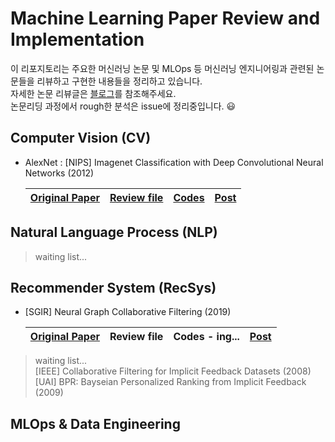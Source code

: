 # Machine Learning Paper Review and Implementation

이 리포지토리는 주요한 머신러닝 논문 및 MLOps 등 머신러닝 엔지니어링과 관련된 논문들을 리뷰하고 구현한 내용들을 정리하고 있습니다.  
자세한 논문 리뷰글은 [블로그](https://cow-coding.github.io/categories/paper-review/)를 참조해주세요.  
논문리딩 과정에서 rough한 분석은 issue에 정리중입니다. 😃

## Computer Vision (CV)

- AlexNet : [NIPS] Imagenet Classification with Deep Convolutional Neural Networks (2012)

  |[Original Paper](https://proceedings.neurips.cc/paper/2012/file/c399862d3b9d6b76c8436e924a68c45b-Paper.pdf) |[Review file](https://github.com/cow-coding/Machine-Learning-Paper-Review-and-Implementation/blob/main/presentation/AlexNet/AlexNet_presentation.pdf)| [Codes](https://github.com/cow-coding/Machine-Learning-Paper-Review-and-Implementation/tree/main/implementation_code/AlexNet/model.py)|[Post](https://cow-coding.github.io/posts/alexnet/)|
  |:---:|:---:|:---:|:---:|
  

## Natural Language Process (NLP)

> waiting list...  

## Recommender System (RecSys)

- [SGIR] Neural Graph Collaborative Filtering (2019)

  |[Original Paper](https://arxiv.org/abs/1905.08108) | Review file | Codes - ing...|[Post](https://cow-coding.github.io/posts/ngcf/)|
  |:---:|:---:|:---:|:---:|

> waiting list...  
> [IEEE] Collaborative Filtering for Implicit Feedback Datasets (2008)  
> [UAI] BPR: Bayseian Personalized Ranking from Implicit Feedback (2009)  

## MLOps & Data Engineering
